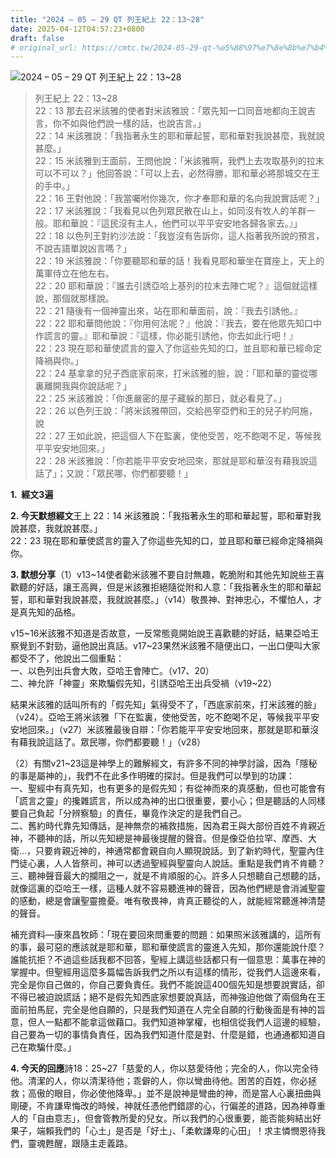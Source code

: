 ```yaml
---
title: "2024 – 05 – 29 QT 列王紀上 22：13~28"
date: 2025-04-12T04:57:23+0800
draft: false
# original_url: https://cmtc.tw/2024-05-29-qt-%e5%88%97%e7%8e%8b%e7%b4%80%e4%b8%8a-22%ef%bc%9a1328-2
---
```


![2024 – 05 – 29 QT 列王紀上 22：13\~28](/images/qt.jpg  "2024 – 05 – 29 QT 列王紀上 22：13\~28")

> 列王紀上 22：13\~28  
> 22：13 那去召米該雅的使者對米該雅說：「眾先知一口同音地都向王說吉言，你不如與他們說一樣的話，也說吉言。」  
> 22：14 米該雅說：「我指著永生的耶和華起誓，耶和華對我說甚麼，我就說甚麼。」  
> 22：15 米該雅到王面前，王問他說：「米該雅啊，我們上去攻取基列的拉末可以不可以？」他回答說：「可以上去，必然得勝，耶和華必將那城交在王的手中。」  
> 22：16 王對他說：「我當囑咐你幾次，你才奉耶和華的名向我說實話呢？」  
> 22：17 米該雅說：「我看見以色列眾民散在山上，如同沒有牧人的羊群一般。耶和華說：『這民沒有主人，他們可以平平安安地各歸各家去。』」  
> 22：18 以色列王對約沙法說：「我豈沒有告訴你，這人指著我所說的預言，不說吉語單說凶言嗎？」  
> 22：19 米該雅說：「你要聽耶和華的話！我看見耶和華坐在寶座上，天上的萬軍侍立在他左右。  
> 22：20 耶和華說：『誰去引誘亞哈上基列的拉末去陣亡呢？』這個就這樣說，那個就那樣說。  
> 22：21 隨後有一個神靈出來，站在耶和華面前，說：『我去引誘他。』  
> 22：22 耶和華問他說：『你用何法呢？』他說：『我去，要在他眾先知口中作謊言的靈。』耶和華說：『這樣，你必能引誘他，你去如此行吧！』  
> 22：23 現在耶和華使謊言的靈入了你這些先知的口，並且耶和華已經命定降禍與你。」  
> 22：24 基拿拿的兒子西底家前來，打米該雅的臉，說：「耶和華的靈從哪裏離開我與你說話呢？」  
> 22：25 米該雅說：「你進嚴密的屋子藏躲的那日，就必看見了。」  
> 22：26 以色列王說：「將米該雅帶回，交給邑宰亞們和王的兒子約阿施，說  
> 22：27 王如此說，把這個人下在監裏，使他受苦，吃不飽喝不足，等候我平平安安地回來。」  
> 22：28 米該雅說：「你若能平平安安地回來，那就是耶和華沒有藉我說這話了」；又說：「眾民哪，你們都要聽！」

**1.  經文3遍**

**2. 今天默想經文**王上 22：14 米該雅說：「我指著永生的耶和華起誓，耶和華對我說甚麼，我就說甚麼。」  
22：23 現在耶和華使謊言的靈入了你這些先知的口，並且耶和華已經命定降禍與你。

**3. 默想分享**（1）v13\~14使者勸米該雅不要自討無趣，乾脆附和其他先知說些王喜歡聽的好話，讓王高興，但是米該雅拒絕隨從附和人意：「我指著永生的耶和華起誓，耶和華對我說甚麼，我就說甚麼。」（v14）敬畏神、對神忠心，不懼怕人，才是真先知的品格。

v15\~16米該雅不知道是否故意，一反常態竟開始說王喜歡聽的好話，結果亞哈王察覺到不對勁，逼他說出真話。v17\~23果然米該雅不隨便出口，一出口便叫大家都受不了，他說出二個重點：  
一、以色列出兵會大敗，亞哈王會陣亡。（v17、20）  
二、神允許「神靈」來欺騙假先知，引誘亞哈王出兵受禍（v19\~22）

結果米該雅的話叫所有的「假先知」氣得受不了，「西底家前來，打米該雅的臉」（v24）。亞哈王將米該雅「下在監裏，使他受苦，吃不飽喝不足，等候我平平安安地回來。」（v27）米該雅最後自辯：「你若能平平安安地回來，那就是耶和華沒有藉我說這話了。眾民哪，你們都要聽！」（v28）

（2）有關v21\~23這是神學上的難解經文，有許多不同的神學討論，因為「隱秘的事是屬神的」，我們不在此多作明確的探討。但是我們可以學到的功課：  
一、聖經中有真先知，也有更多的是假先知；有從神而來的真感動，但也可能會有「謊言之靈」的攙雜謊言，所以成為神的出口很重要，要小心；但是聽話的人同樣要自己負起「分辨察驗」的責任，畢竟作決定的是我們自己。  
二、舊約時代靠先知傳話，是神無奈的補救措施，因為君王與大部份百姓不肯親近神，不聽神的話，所以先知總是神最後提醒的聲音。但是像亞伯拉罕、摩西、大衛…，只要肯親近神的，神通常都會親自向人顯現說話。到了新約時代，聖靈內住門徒心裏，人人皆祭司，神可以透過聖經與聖靈向人說話。重點是我們肯不肯聽？  
三、聽神聲音最大的攔阻之一，就是不肯順服的心。許多人只想聽自己想聽的話，就像這裏的亞哈王一樣，這種人就不容易聽進神的聲音，因為他們總是會消滅聖靈的感動，總是會讓聖靈擔憂。唯有敬畏神，肯真正聽從的人，就能經常聽進神清楚的聲音。

補充資料—康來昌牧師：「現在要回來問重要的問題：如果照米該雅講的，這所有的事，最可惡的應該就是耶和華，耶和華使謊言的靈進入先知，那你還能說什麼？誰能抗拒？不過這些話我都不回答，聖經上講這些話都只有一個意思：萬事在神的掌握中。但聖經用這麼多篇幅告訴我們之所以有這樣的情形，從我們人這邊來看，完全是你自己做的，你自己要負責任。我們不能說這400個先知是想要說實話，卻不得已被迫說謊話；絕不是假先知西底家想要說真話，而神強迫他做了兩個角在王面前拍馬屁，完全是他自願的，只是我們知道在人完全自願的行動後面是有神的旨意，但人一點都不能拿這做藉口。我們知道神掌權，也相信從我們人這邊的經驗，自己要為一切的事情負責任，因為我們知道什麼是對、什麼是錯，也通通都知道自己在欺騙什麼。」

**4. 今天的回應**詩18：25\~27「慈愛的人，你以慈愛待他；完全的人，你以完全待他。清潔的人，你以清潔待他；乖僻的人，你以彎曲待他。困苦的百姓，你必拯救；高傲的眼目，你必使他降卑。」並不是說神是彎曲的神，而是當人心裏扭曲與剛硬，不肯謙卑悔改的時候，神就任憑他們錯謬的心，行偏差的道路，因為神尊重人的「自由意志」，但會管教所愛的兒女。所以我們的心很重要，能否能夠結出好果子，端賴我們的「心土」是否是「好土」、「柔軟謙卑的心田」！求主憐憫恩待我們，靈魂甦醒，跟隨主走義路。
